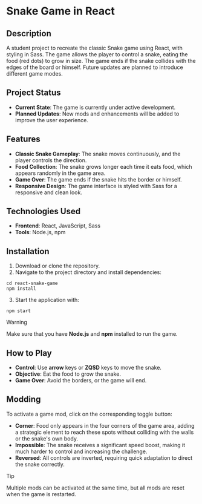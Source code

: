 # Snake Game in React

## Description

A student project to recreate the classic Snake game using React, with styling in Sass. The game allows the player to control a snake, eating the food (red dots) to grow in size. The game ends if the snake collides with the edges of the board or himself. Future updates are planned to introduce different game modes.

## Project Status
- **Current State**: The game is currently under active development.
- **Planned Updates**: New mods and enhancements will be added to improve the user experience.

## Features
- **Classic Snake Gameplay**: The snake moves continuously, and the player controls the direction.
- **Food Collection**: The snake grows longer each time it eats food, which appears randomly in the game area.
- **Game Over**: The game ends if the snake hits the border or himself.
- **Responsive Design**: The game interface is styled with Sass for a responsive and clean look.

## Technologies Used
- **Frontend**: React, JavaScript, Sass
- **Tools**: Node.js, npm

## Installation

1. Download or clone the repository.
2. Navigate to the project directory and install dependencies:
```
cd react-snake-game
npm install
```
3. Start the application with:
```
npm start
```

>[!WARNING]
>Make sure that you have **Node.js** and **npm** installed to run the game.

## How to Play

- **Control**: Use **arrow** keys or **ZQSD** keys to move the snake.
- **Objective**: Eat the food to grow the snake.
- **Game Over**: Avoid the borders, or the game will end.

## Modding
To activate a game mod, click on the corresponding toggle button:
- **Corner**: Food only appears in the four corners of the game area, adding a strategic element to reach these spots without colliding with the walls or the snake's own body.
- **Impossible**: The snake receives a significant speed boost, making it much harder to control and increasing the challenge.
- **Reversed**: All controls are inverted, requiring quick adaptation to direct the snake correctly.
>[!TIP]
>Multiple mods can be activated at the same time, but all mods are reset when the game is restarted.
